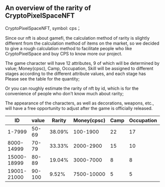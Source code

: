 ## An overview of the rarity of CryptoPixelSpaceNFT

CryptoPixelSpaceNFT, symbol: cps；

Since our nft is about gamefi, the calculation method of rarity is slightly different from the calculation method of items on the market, so we decided to give a rough calculation method to facilitate people who like CryptoPixelSpace and buy CPS to know more our project.

The game character will have 12 attributes, 9 of which will be determined by value; Money(cpsc), Camp, Occupation, Skill will be assigned to different stages according to the different attribute values, and each stage has Please see the table for the quantity;

Or you can roughly estimate the rarity of nft by id, which is for the convenience of people who don't know much about rarity;

The appearance of the characters, as well as decorations, weapons, etc., will have a free opportunity to adjust after the game is officially released.

| ID          | value  | Rarity | Money(cpsc) | Camp | Occupation | Skill |
| ----------- | ------ | ------ | ----------- | ---- | ---------- | ----- |
| 1-7999      | 50-69  | 38.09% | 100-1900    | 22   | 17         | 30    |
| 8000-14999  | 70-79  | 33.33% | 2000-2900   | 15   | 10         | 20    |
| 15000-18999 | 80-89  | 19.04% | 3000-7000   | 8    | 8          | 15    |
| 19001-21000 | 90-100 | 9.52%  | 7500-10000  | 5    | 5          | 10    |


